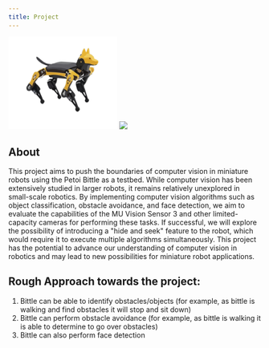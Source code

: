```yaml
---
title: Project
---
```


<img src="logo-removebg-preview.png" width="217"/>
<img src="https://www.mouser.com/images/marketingid/2019/img/194283798.png?v=080222.0300" width="217"/>

## About

This project aims to push the boundaries of computer vision in miniature robots using the Petoi Bittle as a testbed. While computer vision has been extensively studied in larger robots, it remains relatively unexplored in small-scale robotics. By implementing computer vision algorithms such as object classification, obstacle avoidance, and face detection, we aim to evaluate the capabilities of the MU Vision Sensor 3 and other limited-capacity cameras for performing these tasks. If successful, we will explore the possibility of introducing a "hide and seek" feature to the robot, which would require it to execute multiple algorithms simultaneously. This project has the potential to advance our understanding of computer vision in robotics and may lead to new possibilities for miniature robot applications.

## Rough Approach towards the project:

1. Bittle can be able to identify obstacles/objects (for example, as bittle is walking and find obstacles it will stop and sit down) 
2. Bittle can perform obstacle avoidance (for example, as bittle is walking it is able to determine to go over obstacles) 
3. Bittle can also perform face detection 

